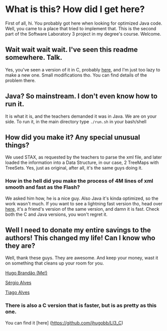 # What is this? How did I get here?
First of all, hi. You probably got here when looking for optimized Java code. Well, you came to a place that tried to implement that.
This is the second part of the Software Laboratory 3 project in my degree's course. Welcome.

## Wait wait wait wait. I've seen this readme somewhere. Talk.

Yes, you've seen a version of it in C, probably [here](https://github.com/jhugobb/LI3_C), and I'm just too lazy to make a new one. Small modifications tho.
You can find details of the problem there.

## Java? So mainstream. I don't even know how to run it.
It is what it is, and the teachers demanded it was in Java. We are on your side.
To run it, in the main directory type `./run.sh` in your bash/shell

## How did you make it? Any special unusual things?
We used STAX, as requested by the teachers to parse the xml file, and later loaded the information into a Data Structure, in our case, 2 TreeMaps with TreeSets. Yes, just as original, after all, it's the same guys doing it.

### How in the hell did you make the process of 4M lines of xml smooth and fast as the Flash?
We asked him how, he is a nice guy.
Also Java it's kinda optimized, so the work wasn't much.
If you want to see a lightning fast version tho, head over [here](https://github.com/p3rsephone/LI3), it's a friend's version of the same version, and damn it is fast. Check both the C and Java versions, you won't regret it.

## Well I need to donate my entire savings to the authors! This changed my life! Can I know who they are?
Well, thank these guys. They are awesome. And keep your money, wast it on something that cleans up your room for you.

[Hugo Brandão (Me!)](https://github.com/jhugobb)

[Sérgio Alves](https://github.com/a-sac)

[Tiago Alves](https://github.com/tdaa)

### There is also a C version that is faster, but is as pretty as this one.

You can find it [here] (https://github.com/jhugobb/LI3_C)
